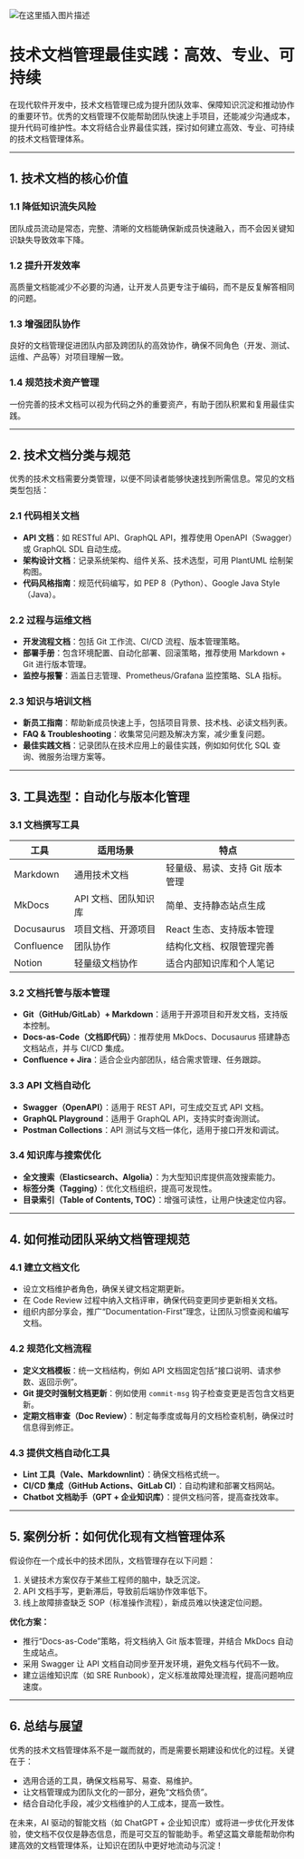![在这里插入图片描述](https://i-blog.csdnimg.cn/direct/1ce6490b31cf4ff3b24eafc25f7e01c8.png)





# 技术文档管理最佳实践：高效、专业、可持续

在现代软件开发中，技术文档管理已成为提升团队效率、保障知识沉淀和推动协作的重要环节。优秀的文档管理不仅能帮助团队快速上手项目，还能减少沟通成本，提升代码可维护性。本文将结合业界最佳实践，探讨如何建立高效、专业、可持续的技术文档管理体系。

------

## 1. 技术文档的核心价值

### 1.1 降低知识流失风险

团队成员流动是常态，完整、清晰的文档能确保新成员快速融入，而不会因关键知识缺失导致效率下降。

### 1.2 提升开发效率

高质量文档能减少不必要的沟通，让开发人员更专注于编码，而不是反复解答相同的问题。

### 1.3 增强团队协作

良好的文档管理促进团队内部及跨团队的高效协作，确保不同角色（开发、测试、运维、产品等）对项目理解一致。

### 1.4 规范技术资产管理

一份完善的技术文档可以视为代码之外的重要资产，有助于团队积累和复用最佳实践。

------

## 2. 技术文档分类与规范

优秀的技术文档需要分类管理，以便不同读者能够快速找到所需信息。常见的文档类型包括：

### 2.1 代码相关文档

- **API 文档**：如 RESTful API、GraphQL API，推荐使用 OpenAPI（Swagger）或 GraphQL SDL 自动生成。
- **架构设计文档**：记录系统架构、组件关系、技术选型，可用 PlantUML 绘制架构图。
- **代码风格指南**：规范代码编写，如 PEP 8（Python）、Google Java Style（Java）。

### 2.2 过程与运维文档

- **开发流程文档**：包括 Git 工作流、CI/CD 流程、版本管理策略。
- **部署手册**：包含环境配置、自动化部署、回滚策略，推荐使用 Markdown + Git 进行版本管理。
- **监控与报警**：涵盖日志管理、Prometheus/Grafana 监控策略、SLA 指标。

### 2.3 知识与培训文档

- **新员工指南**：帮助新成员快速上手，包括项目背景、技术栈、必读文档列表。
- **FAQ & Troubleshooting**：收集常见问题及解决方案，减少重复问题。
- **最佳实践文档**：记录团队在技术应用上的最佳实践，例如如何优化 SQL 查询、微服务治理方案等。

------

## 3. 工具选型：自动化与版本化管理

### 3.1 文档撰写工具

| 工具       | 适用场景             | 特点                            |
| ---------- | -------------------- | ------------------------------- |
| Markdown   | 通用技术文档         | 轻量级、易读、支持 Git 版本管理 |
| MkDocs     | API 文档、团队知识库 | 简单、支持静态站点生成          |
| Docusaurus | 项目文档、开源项目   | React 生态、支持版本管理        |
| Confluence | 团队协作             | 结构化文档、权限管理完善        |
| Notion     | 轻量级文档协作       | 适合内部知识库和个人笔记        |

### 3.2 文档托管与版本管理

- **Git（GitHub/GitLab）+ Markdown**：适用于开源项目和开发文档，支持版本控制。
- **Docs-as-Code（文档即代码）**：推荐使用 MkDocs、Docusaurus 搭建静态文档站点，并与 CI/CD 集成。
- **Confluence + Jira**：适合企业内部团队，结合需求管理、任务跟踪。

### 3.3 API 文档自动化

- **Swagger（OpenAPI）**：适用于 REST API，可生成交互式 API 文档。
- **GraphQL Playground**：适用于 GraphQL API，支持实时查询测试。
- **Postman Collections**：API 测试与文档一体化，适用于接口开发和调试。

### 3.4 知识库与搜索优化

- **全文搜索（Elasticsearch、Algolia）**：为大型知识库提供高效搜索能力。
- **标签分类（Tagging）**：优化文档组织，提高可发现性。
- **目录索引（Table of Contents, TOC）**：增强可读性，让用户快速定位内容。

------

## 4. 如何推动团队采纳文档管理规范

### 4.1 建立文档文化

- 设立文档维护者角色，确保关键文档定期更新。
- 在 Code Review 过程中纳入文档评审，确保代码变更同步更新相关文档。
- 组织内部分享会，推广“Documentation-First”理念，让团队习惯查阅和编写文档。

### 4.2 规范化文档流程

- **定义文档模板**：统一文档结构，例如 API 文档固定包括“接口说明、请求参数、返回示例”。
- **Git 提交时强制文档更新**：例如使用 `commit-msg` 钩子检查变更是否包含文档更新。
- **定期文档审查（Doc Review）**：制定每季度或每月的文档检查机制，确保过时信息得到修正。

### 4.3 提供文档自动化工具

- **Lint 工具（Vale、Markdownlint）**：确保文档格式统一。
- **CI/CD 集成（GitHub Actions、GitLab CI）**：自动构建和部署文档网站。
- **Chatbot 文档助手（GPT + 企业知识库）**：提供文档问答，提高查找效率。

------

## 5. 案例分析：如何优化现有文档管理体系

假设你在一个成长中的技术团队，文档管理存在以下问题：

1. 关键技术方案仅存于某些工程师的脑中，缺乏沉淀。
2. API 文档手写，更新滞后，导致前后端协作效率低下。
3. 线上故障排查缺乏 SOP（标准操作流程），新成员难以快速定位问题。

**优化方案：**

- 推行“Docs-as-Code”策略，将文档纳入 Git 版本管理，并结合 MkDocs 自动生成站点。
- 采用 Swagger 让 API 文档自动同步至开发环境，避免文档与代码不一致。
- 建立运维知识库（如 SRE Runbook），定义标准故障处理流程，提高问题响应速度。

------

## 6. 总结与展望

优秀的技术文档管理体系不是一蹴而就的，而是需要长期建设和优化的过程。关键在于：

- 选用合适的工具，确保文档易写、易查、易维护。
- 让文档管理成为团队文化的一部分，避免“文档负债”。
- 结合自动化手段，减少文档维护的人工成本，提高一致性。

在未来，AI 驱动的智能文档（如 ChatGPT + 企业知识库）或将进一步优化开发体验，使文档不仅仅是静态信息，而是可交互的智能助手。希望这篇文章能帮助你构建高效的文档管理体系，让知识在团队中更好地流动与沉淀！
